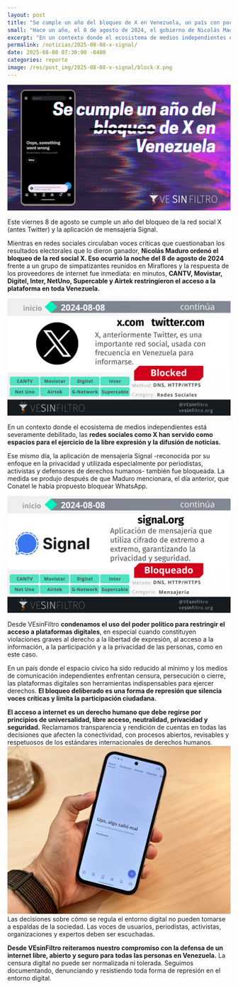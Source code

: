 ```yaml
---
layout: post
title: "Se cumple un año del bloqueo de X en Venezuela, un país con poco acceso a la información"
small: "Hace un año, el 8 de agosto de 2024, el gobierno de Nicolás Maduro ordenó el bloqueo de las redes sociales X (antes Twitter) y Signal en Venezuela. Esta medida, que se tomó en un contexto de cuestionamientos a los resultados electorales, limitó la libre expresión y el acceso a la información, ya que estas plataformas son herramientas clave para periodistas, activistas y la sociedad civil ante un ecosistema de medios debilitado."
excerpt: "En un contexto donde el ecosistema de medios independientes está severamente debilitado, las redes sociales como X han servido como espacios para el ejercicio de la libre expresión y la difusión de noticias. Ese mismo día, la aplicación de mensajería Signal -reconocida por su enfoque en la privacidad y utilizada especialmente por periodistas, activistas y defensores de derechos humanos- también fue bloqueada."
permalink: /noticias/2025-08-08-x-signal/
date: 2025-08-08 07:30:00 -0400
categories: reporte
image: /res/post_img/2025-08-08-x-signal/block-X.png
---
```

<p class="cover"><img class="" src="/res/post_img/2025-08-08-x-signal/block-X.png"></p>
Este viernes 8 de agosto se cumple un año del bloqueo de la red social X (antes Twitter) y la aplicación de mensajería Signal.

Mientras en redes sociales circulaban voces críticas que cuestionaban los resultados electorales que lo dieron ganador, **Nicolás Maduro ordenó el bloqueo de la red social X. Eso ocurrió la noche del 8 de agosto de 2024** frente a un grupo de simpatizantes reunidos en Miraflores y la respuesta de los proveedores de internet fue inmediata: en minutos, **CANTV, Movistar, Digitel, Inter, NetUno, Supercable y Airtek restringieron el acceso a la plataforma en toda Venezuela.**

![status de x.com bloqueadas múltiples ISP. Fuente: VSF.](/res/post_img/2025-08-08-x-signal/2024-08-08-x.png)

En un contexto donde el ecosistema de medios independientes está severamente debilitado, las **redes sociales como X han servido como espacios para el ejercicio de la libre expresión y la difusión de noticias.**

Ese mismo día, la aplicación de mensajería Signal -reconocida por su enfoque en la privacidad y utilizada especialmente por periodistas, activistas y defensores de derechos humanos- también fue bloqueada. La medida se produjo después de que Maduro mencionara, el día anterior, que Conatel le había propuesto bloquear WhatsApp.

![status de signal.org bloqueadas múltiples ISP. Fuente: VSF.](/res/post_img/2025-08-08-x-signal/2024-08-08.png)

Desde VEsinFiltro **condenamos el uso del poder político para restringir el acceso a plataformas digitales**, en especial cuando constituyen violaciones graves al derecho a la libertad de expresión, al acceso a la información, a la participación y a la privacidad de las personas, como en este caso.

En un país donde el espacio cívico ha sido reducido al mínimo y los medios de comunicación independientes enfrentan censura, persecución o cierre, las plataformas digitales son herramientas indispensables para ejercer derechos. **El bloqueo deliberado es una forma de represión que silencia voces críticas y limita la participación ciudadana.**

**El acceso a internet es un derecho humano que debe regirse por principios de universalidad, libre acceso, neutralidad, privacidad y seguridad.** Reclamamos transparencia y rendición de cuentas en todas las decisiones que afecten la conectividad, con procesos abiertos, revisables y respetuosos de los estándares internacionales de derechos humanos.
![x bloqueada](/res/post_img/2025-08-08-x-signal/2025-08-08-pic.jpeg)
Las decisiones sobre cómo se regula el entorno digital no pueden tomarse a espaldas de la sociedad. Las voces de usuarios, periodistas, activistas, organizaciones y expertos deben ser escuchadas.

**Desde VEsinFiltro reiteramos nuestro compromiso con la defensa de un internet libre, abierto y seguro para todas las personas en Venezuela.** La censura digital no puede ser normalizada ni tolerada. Seguimos documentando, denunciando y resistiendo toda forma de represión en el entorno digital.
